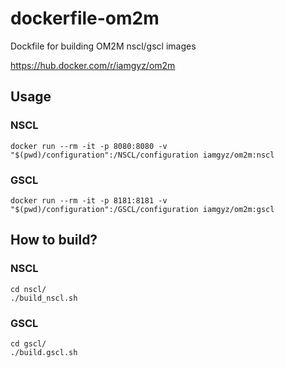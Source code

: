 # dockerfile-om2m
Dockfile for building OM2M nscl/gscl images

https://hub.docker.com/r/iamgyz/om2m 

## Usage  

### NSCL
```
docker run --rm -it -p 8080:8080 -v "$(pwd)/configuration":/NSCL/configuration iamgyz/om2m:nscl  
```

### GSCL
```
docker run --rm -it -p 8181:8181 -v "$(pwd)/configuration":/GSCL/configuration iamgyz/om2m:gscl  
```


## How to build?  
### NSCL  
```
cd nscl/  
./build_nscl.sh
```

### GSCL
```
cd gscl/  
./build.gscl.sh
```  
